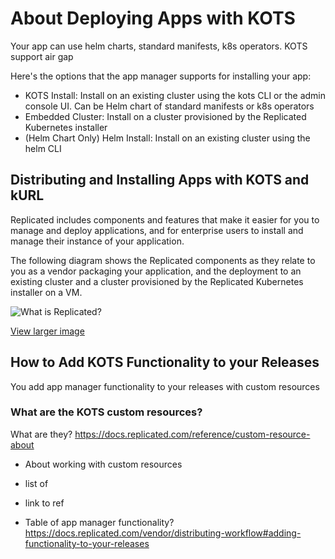 # About Deploying Apps with KOTS

Your app can use helm charts, standard manifests, k8s operators. KOTS support air gap

Here's the options that the app manager supports for installing your app:

* KOTS Install: Install on an existing cluster using the kots CLI or the admin console UI. Can be Helm chart of standard manifests or k8s operators
* Embedded Cluster: Install on a cluster provisioned by the Replicated Kubernetes installer
* (Helm Chart Only) Helm Install: Install on an existing cluster using the helm CLI

## Distributing and Installing Apps with KOTS and kURL

Replicated includes components and features that make it easier for you to manage and deploy applications, and for enterprise users to install and manage their instance of your application.

The following diagram shows the Replicated components as they relate to you as a vendor packaging your application, and the deployment to an existing cluster and a cluster provisioned by the Replicated Kubernetes installer on a VM.

![What is Replicated?](/images/replicated-components-diagram.png)

[View larger image](/images/replicated-components-diagram.png)

## How to Add KOTS Functionality to your Releases

You add app manager functionality to your releases with custom resources

### What are the KOTS custom resources? 

What are they? https://docs.replicated.com/reference/custom-resource-about

* About working with custom resources
* list of
* link to ref

* Table of app manager functionality? https://docs.replicated.com/vendor/distributing-workflow#adding-functionality-to-your-releases 

